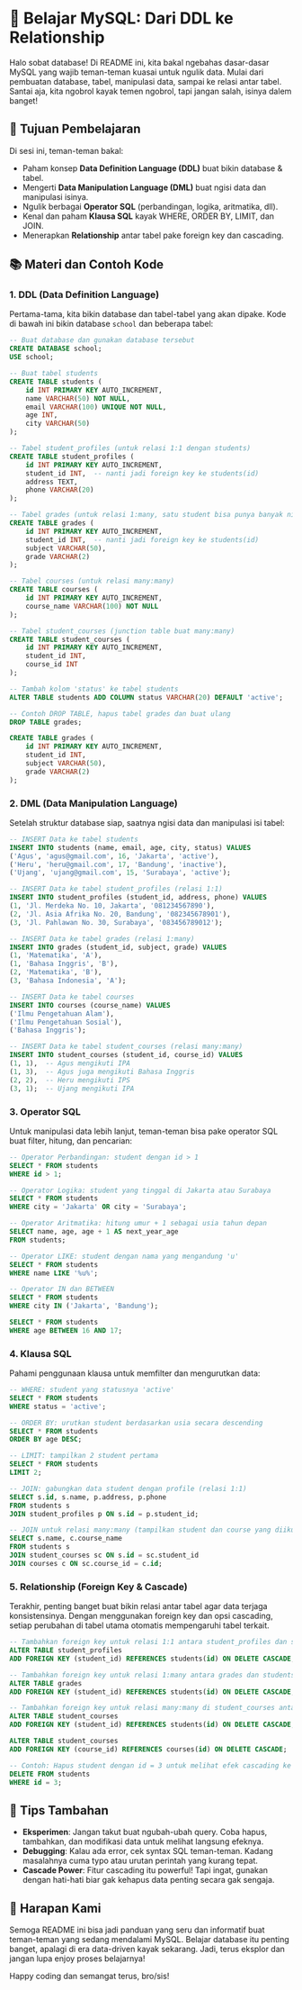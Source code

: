 # 📝 Belajar MySQL: Dari DDL ke Relationship

Halo sobat database! Di README ini, kita bakal ngebahas dasar-dasar MySQL yang wajib teman-teman kuasai untuk ngulik data. Mulai dari pembuatan database, tabel, manipulasi data, sampai ke relasi antar tabel. Santai aja, kita ngobrol kayak temen ngobrol, tapi jangan salah, isinya dalem banget!

## 🎯 Tujuan Pembelajaran

Di sesi ini, teman-teman bakal:

-   Paham konsep **Data Definition Language (DDL)** buat bikin database & tabel.
-   Mengerti **Data Manipulation Language (DML)** buat ngisi data dan manipulasi isinya.
-   Ngulik berbagai **Operator SQL** (perbandingan, logika, aritmatika, dll).
-   Kenal dan paham **Klausa SQL** kayak WHERE, ORDER BY, LIMIT, dan JOIN.
-   Menerapkan **Relationship** antar tabel pake foreign key dan cascading.

## 📚 Materi dan Contoh Kode

### 1. DDL (Data Definition Language)

Pertama-tama, kita bikin database dan tabel-tabel yang akan dipake. Kode di bawah ini bikin database `school` dan beberapa tabel:

```sql
-- Buat database dan gunakan database tersebut
CREATE DATABASE school;
USE school;

-- Buat tabel students
CREATE TABLE students (
    id INT PRIMARY KEY AUTO_INCREMENT,
    name VARCHAR(50) NOT NULL,
    email VARCHAR(100) UNIQUE NOT NULL,
    age INT,
    city VARCHAR(50)
);

-- Tabel student_profiles (untuk relasi 1:1 dengan students)
CREATE TABLE student_profiles (
    id INT PRIMARY KEY AUTO_INCREMENT,
    student_id INT,  -- nanti jadi foreign key ke students(id)
    address TEXT,
    phone VARCHAR(20)
);

-- Tabel grades (untuk relasi 1:many, satu student bisa punya banyak nilai)
CREATE TABLE grades (
    id INT PRIMARY KEY AUTO_INCREMENT,
    student_id INT,  -- nanti jadi foreign key ke students(id)
    subject VARCHAR(50),
    grade VARCHAR(2)
);

-- Tabel courses (untuk relasi many:many)
CREATE TABLE courses (
    id INT PRIMARY KEY AUTO_INCREMENT,
    course_name VARCHAR(100) NOT NULL
);

-- Tabel student_courses (junction table buat many:many)
CREATE TABLE student_courses (
    id INT PRIMARY KEY AUTO_INCREMENT,
    student_id INT,
    course_id INT
);

-- Tambah kolom 'status' ke tabel students
ALTER TABLE students ADD COLUMN status VARCHAR(20) DEFAULT 'active';

-- Contoh DROP TABLE, hapus tabel grades dan buat ulang
DROP TABLE grades;

CREATE TABLE grades (
    id INT PRIMARY KEY AUTO_INCREMENT,
    student_id INT,
    subject VARCHAR(50),
    grade VARCHAR(2)
);
```

### 2. DML (Data Manipulation Language)

Setelah struktur database siap, saatnya ngisi data dan manipulasi isi tabel:

```sql
-- INSERT Data ke tabel students
INSERT INTO students (name, email, age, city, status) VALUES
('Agus', 'agus@gmail.com', 16, 'Jakarta', 'active'),
('Heru', 'heru@gmail.com', 17, 'Bandung', 'inactive'),
('Ujang', 'ujang@gmail.com', 15, 'Surabaya', 'active');

-- INSERT Data ke tabel student_profiles (relasi 1:1)
INSERT INTO student_profiles (student_id, address, phone) VALUES
(1, 'Jl. Merdeka No. 10, Jakarta', '081234567890'),
(2, 'Jl. Asia Afrika No. 20, Bandung', '082345678901'),
(3, 'Jl. Pahlawan No. 30, Surabaya', '083456789012');

-- INSERT Data ke tabel grades (relasi 1:many)
INSERT INTO grades (student_id, subject, grade) VALUES
(1, 'Matematika', 'A'),
(1, 'Bahasa Inggris', 'B'),
(2, 'Matematika', 'B'),
(3, 'Bahasa Indonesia', 'A');

-- INSERT Data ke tabel courses
INSERT INTO courses (course_name) VALUES
('Ilmu Pengetahuan Alam'),
('Ilmu Pengetahuan Sosial'),
('Bahasa Inggris');

-- INSERT Data ke tabel student_courses (relasi many:many)
INSERT INTO student_courses (student_id, course_id) VALUES
(1, 1),  -- Agus mengikuti IPA
(1, 3),  -- Agus juga mengikuti Bahasa Inggris
(2, 2),  -- Heru mengikuti IPS
(3, 1);  -- Ujang mengikuti IPA
```

### 3. Operator SQL

Untuk manipulasi data lebih lanjut, teman-teman bisa pake operator SQL buat filter, hitung, dan pencarian:

```sql
-- Operator Perbandingan: student dengan id > 1
SELECT * FROM students
WHERE id > 1;

-- Operator Logika: student yang tinggal di Jakarta atau Surabaya
SELECT * FROM students
WHERE city = 'Jakarta' OR city = 'Surabaya';

-- Operator Aritmatika: hitung umur + 1 sebagai usia tahun depan
SELECT name, age, age + 1 AS next_year_age
FROM students;

-- Operator LIKE: student dengan nama yang mengandung 'u'
SELECT * FROM students
WHERE name LIKE '%u%';

-- Operator IN dan BETWEEN
SELECT * FROM students
WHERE city IN ('Jakarta', 'Bandung');

SELECT * FROM students
WHERE age BETWEEN 16 AND 17;
```

### 4. Klausa SQL

Pahami penggunaan klausa untuk memfilter dan mengurutkan data:

```sql
-- WHERE: student yang statusnya 'active'
SELECT * FROM students
WHERE status = 'active';

-- ORDER BY: urutkan student berdasarkan usia secara descending
SELECT * FROM students
ORDER BY age DESC;

-- LIMIT: tampilkan 2 student pertama
SELECT * FROM students
LIMIT 2;

-- JOIN: gabungkan data student dengan profile (relasi 1:1)
SELECT s.id, s.name, p.address, p.phone
FROM students s
JOIN student_profiles p ON s.id = p.student_id;

-- JOIN untuk relasi many:many (tampilkan student dan course yang diikuti)
SELECT s.name, c.course_name
FROM students s
JOIN student_courses sc ON s.id = sc.student_id
JOIN courses c ON sc.course_id = c.id;
```

### 5. Relationship (Foreign Key & Cascade)

Terakhir, penting banget buat bikin relasi antar tabel agar data terjaga konsistensinya. Dengan menggunakan foreign key dan opsi cascading, setiap perubahan di tabel utama otomatis mempengaruhi tabel terkait.

```sql
-- Tambahkan foreign key untuk relasi 1:1 antara student_profiles dan students
ALTER TABLE student_profiles
ADD FOREIGN KEY (student_id) REFERENCES students(id) ON DELETE CASCADE;

-- Tambahkan foreign key untuk relasi 1:many antara grades dan students
ALTER TABLE grades
ADD FOREIGN KEY (student_id) REFERENCES students(id) ON DELETE CASCADE;

-- Tambahkan foreign key untuk relasi many:many di student_courses antara students dan courses
ALTER TABLE student_courses
ADD FOREIGN KEY (student_id) REFERENCES students(id) ON DELETE CASCADE;

ALTER TABLE student_courses
ADD FOREIGN KEY (course_id) REFERENCES courses(id) ON DELETE CASCADE;

-- Contoh: Hapus student dengan id = 3 untuk melihat efek cascading ke student_profiles, grades, dan student_courses
DELETE FROM students
WHERE id = 3;
```

## 🌟 Tips Tambahan

-   **Eksperimen**: Jangan takut buat ngubah-ubah query. Coba hapus, tambahkan, dan modifikasi data untuk melihat langsung efeknya.
-   **Debugging**: Kalau ada error, cek syntax SQL teman-teman. Kadang masalahnya cuma typo atau urutan perintah yang kurang tepat.
-   **Cascade Power**: Fitur cascading itu powerful! Tapi ingat, gunakan dengan hati-hati biar gak kehapus data penting secara gak sengaja.

## 🚀 Harapan Kami

Semoga README ini bisa jadi panduan yang seru dan informatif buat teman-teman yang sedang mendalami MySQL. Belajar database itu penting banget, apalagi di era data-driven kayak sekarang. Jadi, terus eksplor dan jangan lupa enjoy proses belajarnya!

Happy coding dan semangat terus, bro/sis!
